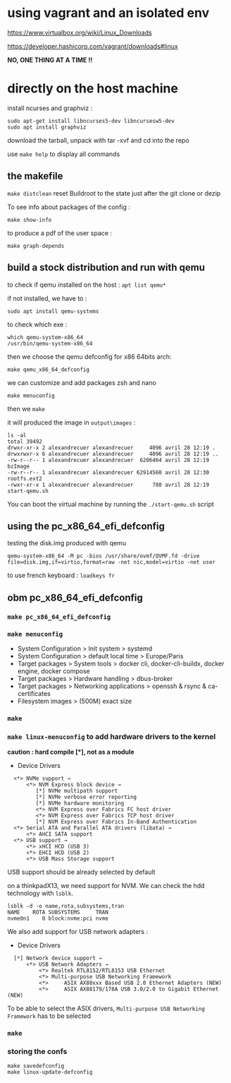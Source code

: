 # using vagrant and an isolated env

https://www.virtualbox.org/wiki/Linux_Downloads

https://developer.hashicorp.com/vagrant/downloads#linux

**NO, ONE THING AT A TIME !!**

# directly on the host machine

install ncurses and graphviz : 
```
sudo apt-get install libncurses5-dev libncursesw5-dev
sudo apt install graphviz
```

download the tarball, unpack with tar -xvf and cd into the repo

use `make help` to display all commands

## the makefile

`make distclean` reset Buildroot to the state just after the git clone or dezip

To see info about packages of the config :
```
make show-info
```
to produce a pdf of the user space :

```
make graph-depends
```


## build a stock distribution and run with qemu

to check if qemu installed on the host : `apt list qemu*`

if not installed, we have to : 

```
sudo apt install qemu-systems
```
to check which exe :
```
which qemu-system-x86_64
/usr/bin/qemu-system-x86_64
```

then we choose the qemu defconfig for x86 64bits arch:
```
make qemu_x86_64_defconfig
```

we can customize and add packages zsh and nano

```
make menuconfig
```
then we `make`

it will produced the image in `output\images` :

```
ls -al
total 39492
drwxr-xr-x 2 alexandrecuer alexandrecuer     4096 avril 28 12:19 .
drwxrwxr-x 6 alexandrecuer alexandrecuer     4096 avril 28 12:19 ..
-rw-r--r-- 1 alexandrecuer alexandrecuer  6206464 avril 28 12:19 bzImage
-rw-r--r-- 1 alexandrecuer alexandrecuer 62914560 avril 28 12:30 rootfs.ext2
-rwxr-xr-x 1 alexandrecuer alexandrecuer      780 avril 28 12:19 start-qemu.sh
```

You can boot the virtual machine by running the `./start-qemu.sh` script

## using the pc_x86_64_efi_defconfig

testing the disk.img produced with qemu

```
qemu-system-x86_64 -M pc -bios /usr/share/ovmf/OVMF.fd -drive file=disk.img,if=virtio,format=raw -net nic,model=virtio -net user
```

to use french keyboard : `loadkeys fr`

## obm pc_x86_64_efi_defconfig

### `make pc_x86_64_efi_defconfig`

### `make menuconfig`

- System Configuration > Init system > systemd
- System Configuration > default local time > Europe/Paris
- Target packages > System tools > docker cli, docker-cli-buildx, docker engine, docker compose
- Target packages > Hardware handling > dbus-broker
- Target packages > Networking applications > openssh & rsync & ca-certificates
- Filesystem images > (500M) exact size

### `make`

### `make linux-menuconfig` to add hardware drivers to the kernel

**caution : hard compile [*], not as a module <M>**

- Device Drivers
```
  <*> NVMe support →
      <*> NVM Express block device →
         [*] NVMe multipath support
         [*] NVMe verbose error reporting  
         [*] NVMe hardware monitoring
         <*> NVM Express over Fabrics FC host driver 
         <*> NVM Express over Fabrics TCP host driver
         [*] NVM Express over Fabrics In-Band Authentication
  <*> Serial ATA and Parallel ATA drivers (libata) →
      <*> AHCI SATA support
  <*> USB support →
      <*> xHCI HCD (USB 3)
      <*> EHCI HCD (USB 2)
      <*> USB Mass Storage support
```
USB support should be already selected by default

on a thinkpadX13, we need support for NVM. We can check the hdd technology with `lsblk`.

```
lsblk -d -o name,rota,subsystems,tran
NAME    ROTA SUBSYSTEMS     TRAN
nvme0n1    0 block:nvme:pci nvme
```
We also add support for USB network adapters :

- Device Drivers
```
  [*] Network device support →
      <*> USB Network Adapters →
          <*> Realtek RTL8152/RTL8153 USB Ethernet
          <*> Multi-purpose USB Networking Framework
          <*>     ASIX AX88xxx Based USB 2.0 Ethernet Adapters (NEW)
          <*>     ASIX AX88179/178A USB 3.0/2.0 to Gigabit Ethernet (NEW)
```

To be able to select the ASIX drivers, `Multi-purpose USB Networking Framework` has to be selected

### `make`

### storing the confs

```
make savedefconfig
make linux-update-defconfig
```
